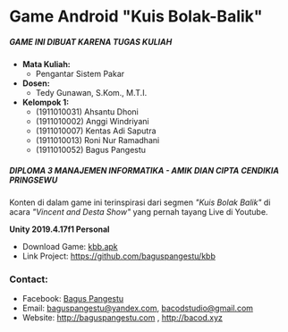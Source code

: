 # Game Android "Kuis Bolak-Balik"

##### GAME INI DIBUAT KARENA TUGAS KULIAH

- **Mata Kuliah:**
  - Pengantar Sistem Pakar
- **Dosen:**
  - Tedy Gunawan, S.Kom., M.T.I.
- **Kelompok 1:**
  - (1911010031) Ahsantu Dhoni
  - (1911010002) Anggi Windriyani
  - (1911010007) Kentas Adi Saputra
  - (1911010013) Roni Nur Ramadhani
  - (1911010052) Bagus Pangestu

##### DIPLOMA 3 MANAJEMEN INFORMATIKA - AMIK DIAN CIPTA CENDIKIA PRINGSEWU

Konten di dalam game ini terinspirasi dari segmen _"Kuis Bolak Balik"_ di acara _"Vincent and Desta Show"_ yang pernah tayang Live di Youtube.

**Unity 2019.4.17f1 Personal**

- Download Game: [kbb.apk](https://github.com/baguspangestu/kbb/raw/main/kbb.apk)
- Link Project: https://github.com/baguspangestu/kbb

### Contact:

- Facebook: [Bagus Pangestu](https://fb.com/baguspangestucom)
- Email: baguspangestu@yandex.com, bacodstudio@gmail.com
- Website: http://baguspangestu.com , http://bacod.xyz
